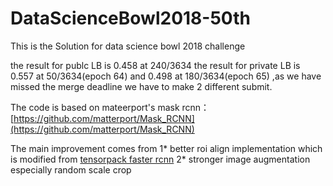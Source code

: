 # DataScienceBowl2018-50th

This is the Solution for data science bowl 2018 challenge

the result for publc LB is 0.458 at 240/3634
the result for private LB is 0.557 at 50/3634(epoch 64) and 0.498 at 180/3634(epoch 65) ,as we have missed the merge deadline we have to make 2 different submit.

The code is based on mateerport's mask rcnn：[https://github.com/matterport/Mask_RCNN](https://github.com/matterport/Mask_RCNN)

The main improvement comes from 
1* better roi align implementation which is modified from [tensorpack faster rcnn](https://github.com/ppwwyyxx/tensorpack/tree/master/examples/FasterRCNN)
2*  stronger image augmentation especially random scale crop
